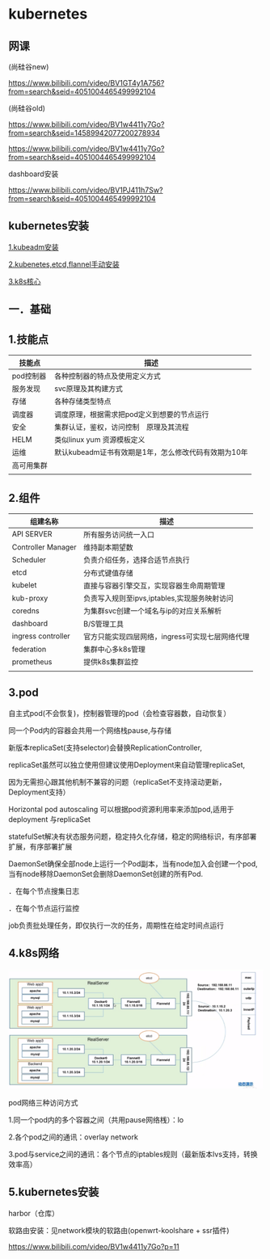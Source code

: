 # kubernetes

## 网课

(尚硅谷new)

https://www.bilibili.com/video/BV1GT4y1A756?from=search&seid=4051004465499992104	

(尚硅谷old)

https://www.bilibili.com/video/BV1w4411y7Go?from=search&seid=14589942077200278934

https://www.bilibili.com/video/BV1w4411y7Go?from=search&seid=4051004465499992104

dashboard安装

https://www.bilibili.com/video/BV1PJ411h7Sw?from=search&seid=4051004465499992104

## kubernetes安装

[1.kubeadm安装](k8s_kubeadm_install.md)

[2.kubenetes,etcd,flannel手动安装](k8s_etcd_flannel_install.md)

[3.k8s核心](k8s_core_cmd.md)

## 一．基础

## 1.技能点

| 技能点     | 描述                                                 |
| ---------- | ---------------------------------------------------- |
| pod控制器  | 各种控制器的特点及使用定义方式                       |
| 服务发现   | svc原理及其构建方式                                  |
| 存储       | 各种存储类型特点                                     |
| 调度器     | 调度原理，根据需求把pod定义到想要的节点运行          |
| 安全       | 集群认证，鉴权，访问控制　原理及其流程               |
| HELM       | 类似linux yum 资源模板定义                           |
| 运维       | 默认kubeadm证书有效期是1年，怎么修改代码有效期为10年 |
| 高可用集群 |                                                      |
|            |                                                      |

## 2.组件

| 组建名称           | 描述                                            |
| ------------------ | ----------------------------------------------- |
| API SERVER         | 所有服务访问统一入口                            |
| Controller Manager | 维持副本期望数                                  |
| Scheduler          | 负责介绍任务，选择合适节点执行                  |
| etcd               | 分布式键值存储                                  |
| kubelet            | 直接与容器引擎交互，实现容器生命周期管理        |
| kub-proxy          | 负责写入规则至ipvs,iptables,实现服务映射访问    |
| coredns            | 为集群svc创建一个域名与ip的对应关系解析         |
| dashboard          | B/S管理工具                                     |
| ingress controller | 官方只能实现四层网络，ingress可实现七层网络代理 |
| federation         | 集群中心多k8s管理                               |
| prometheus | 提供k8s集群监控 |
|          |                                |

## 3.pod

自主式pod(不会恢复)，控制器管理的pod（会检查容器数，自动恢复）

同一个Pod内的容器会共用一个网络栈pause,与存储



新版本replicaSet(支持selector)会替换ReplicationController,

replicaSet虽然可以独立使用但建议使用Deployment来自动管理replicaSet,

因为无需担心跟其他机制不兼容的问题（replicaSet不支持滚动更新，Deployment支持）



Horizontal pod autoscaling 可以根据pod资源利用率来添加pod,适用于deployment   与replicaSet



statefulSet解决有状态服务问题，稳定持久化存储，稳定的网络标识，有序部署扩展，有序部署扩展



DaemonSet确保全部node上运行一个Pod副本，当有node加入会创建一个pod,当有node移除DaemonSet会删除DaemonSet创建的所有Pod.

．在每个节点搜集日志

．在每个节点运行监控



job负责批处理任务，即仅执行一次的任务，周期性在给定时间点运行

## 4.k8s网络

![](img/k8s-flannel-process.png)

pod网络三种访问方式

1.同一个pod内的多个容器之间（共用pause网络桟）：lo

2.各个pod之间的通讯：overlay network

3.pod与service之间的通讯：各个节点的iptables规则（最新版本lvs支持，转换效率高）

## 5.kubernetes安装

harbor（仓库）

软路由安装：见network模块的软路由(openwrt-koolshare + ssr插件)

https://www.bilibili.com/video/BV1w4411y7Go?p=11